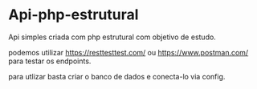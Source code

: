 # Api-php-estrutural
Api simples criada com php estrutural com objetivo de estudo.


podemos utilizar https://resttesttest.com/ ou https://www.postman.com/ para testar os endpoints.

para utlizar basta criar o banco de dados e conecta-lo via config.
